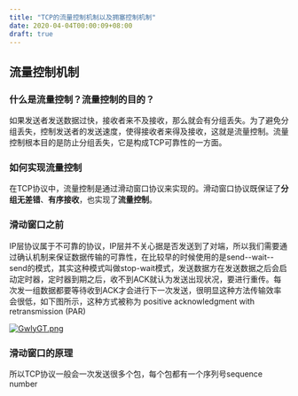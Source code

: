 ```yaml
---
title: "TCP的流量控制机制以及拥塞控制机制"
date: 2020-04-04T00:00:09+08:00
draft: true
---
```


## 流量控制机制

### 什么是流量控制？流量控制的目的？

如果发送者发送数据过快，接收者来不及接收，那么就会有分组丢失。为了避免分组丢失，控制发送者的发送速度，使得接收者来得及接收，这就是流量控制。流量控制根本目的是防止分组丢失，它是构成TCP可靠性的一方面。

### 如何实现流量控制

在TCP协议中，流量控制是通过滑动窗口协议来实现的。滑动窗口协议既保证了**分组无差错**、**有序接收**，也实现了**流量控制**。



### 滑动窗口之前

IP层协议属于不可靠的协议，IP层并不关心据是否发送到了对端，所以我们需要通过确认机制来保证数据传输的可靠性，在比较早的时候使用的是send--wait--send的模式，其实这种模式叫做stop-wait模式，发送数据方在发送数据之后会启动定时器，定时器到期之后，收不到ACK就认为发送出现状况，要进行重传。每次发一组数据都要等待收到ACK才会进行下一次发送，很明显这种方法传输效率会很低，如下图所示，这种方式被称为 positive acknowledgment with retransmission (PAR)

[![GwIyGT.png](https://s1.ax1x.com/2020/04/04/GwIyGT.png)](https://imgchr.com/i/GwIyGT)



### 滑动窗口的原理

所以TCP协议一般会一次发送很多个包，每个包都有一个序列号sequence number





